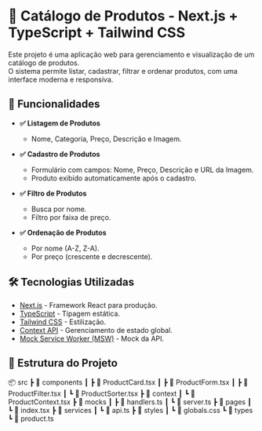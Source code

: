 # 🛒 Catálogo de Produtos - Next.js + TypeScript + Tailwind CSS

Este projeto é uma aplicação web para gerenciamento e visualização de um catálogo de produtos.  
O sistema permite listar, cadastrar, filtrar e ordenar produtos, com uma interface moderna e responsiva.

## 🚀 Funcionalidades

- **✅ Listagem de Produtos**
  - Nome, Categoria, Preço, Descrição e Imagem.
  
- **✅ Cadastro de Produtos**
  - Formulário com campos: Nome, Preço, Descrição e URL da Imagem.
  - Produto exibido automaticamente após o cadastro.

- **✅ Filtro de Produtos**
  - Busca por nome.
  - Filtro por faixa de preço.

- **✅ Ordenação de Produtos**
  - Por nome (A-Z, Z-A).
  - Por preço (crescente e decrescente).

## 🛠️ Tecnologias Utilizadas

- [Next.js](https://nextjs.org/) - Framework React para produção.
- [TypeScript](https://www.typescriptlang.org/) - Tipagem estática.
- [Tailwind CSS](https://tailwindcss.com/) - Estilização.
- [Context API](https://react.dev/learn/scaling-up-with-reducer-and-context) - Gerenciamento de estado global.
- [Mock Service Worker (MSW)](https://mswjs.io/) - Mock da API.

## 📂 Estrutura do Projeto

📦 src
 ┣ 📂 components
 ┃ ┣ 📄 ProductCard.tsx
 ┃ ┣ 📄 ProductForm.tsx
 ┃ ┣ 📄 ProductFilter.tsx
 ┃ ┗ 📄 ProductSorter.tsx
 ┣ 📂 context
 ┃ ┗ 📄 ProductContext.tsx
 ┣ 📂 mocks
 ┃ ┣ 📄 handlers.ts
 ┃ ┗ 📄 server.ts
 ┣ 📂 pages
 ┃ ┗ 📄 index.tsx
 ┣ 📂 services
 ┃ ┗ 📄 api.ts
 ┣ 📂 styles
 ┃ ┗ 📄 globals.css
 ┗ 📂 types
   ┗ 📄 product.ts

